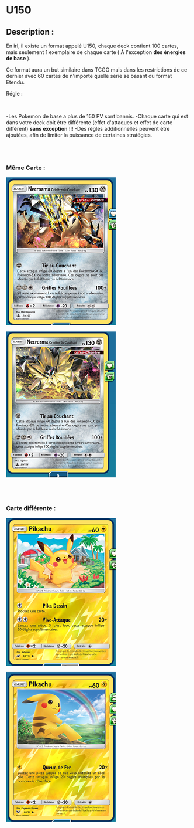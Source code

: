 # U150


## Description :

En irl, il existe un format appelé U150, chaque deck contient 100 cartes, mais seulement 1 exemplaire de chaque carte ( À l'exception **__des énergies de base__** ).

Ce format aura un but similaire dans TCGO mais dans les restrictions de ce dernier avec 60 cartes de n'importe quelle série se basant du format Etendu.

Régle :

<br>

-Les Pokemon de base a plus de 150 PV sont bannis.
-Chaque carte qui est dans votre deck doit être différente (effet d'attaques et effet de carte différent) **sans exception** !!!
-Des règles additionnelles peuvent être ajoutées, afin de limiter la puissance de certaines stratégies.


<br><br>

### Même Carte :

![alt text](../img/U150-Exemp1.png)

![alt text](../img/U150-Exemp2.png)


<br><br>

### Carte différente :

![alt text](../img/U150-Exemp3.png)

![alt text](../img/U150-Exemp4.png)
